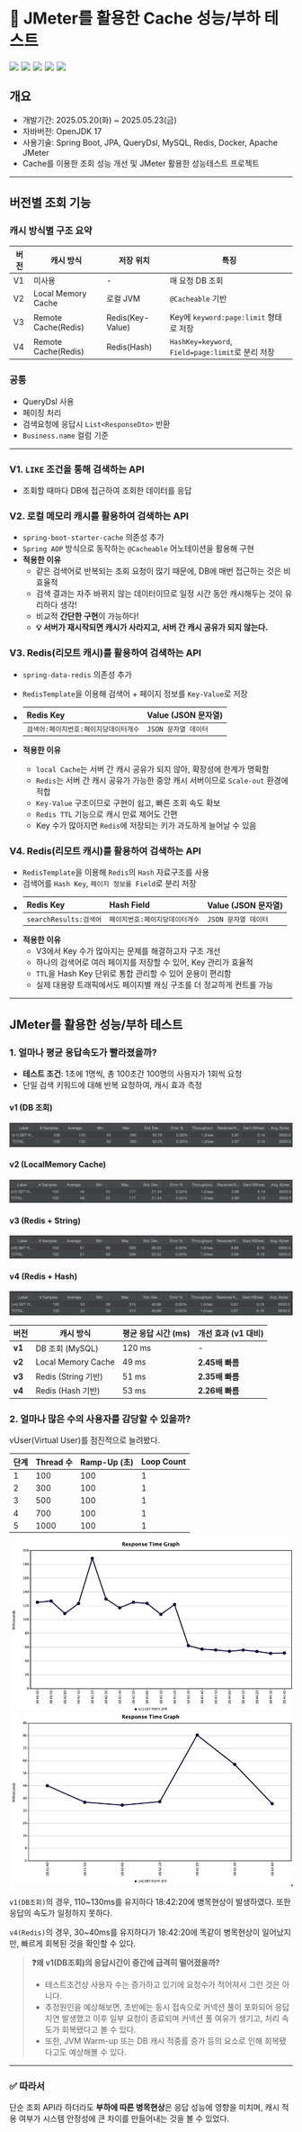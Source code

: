# 🚀 JMeter를 활용한 Cache 성능/부하 테스트
<div style="display: flex; gap: 5px;">
<img src="https://img.shields.io/badge/Spring_Boot-6DB33F?style=for-the-badge&logo=spring-boot&logoColor=white"/>
<img src="https://img.shields.io/badge/Docker-2CA5E0?style=for-the-badge&logo=docker&logoColor=white"/>
<img src="https://img.shields.io/badge/MySQL-005C84?style=for-the-badge&logo=mysql&logoColor=white"/>
<img src="https://img.shields.io/badge/redis-CC0000.svg?&style=for-the-badge&logo=redis&logoColor=white" />
<img src="https://img.shields.io/badge/Postman-FF6C37?style=for-the-badge&logo=Postman&logoColor=white" />
</div>

##  개요
- 개발기간: 2025.05.20(화) ~ 2025.05.23(금)
- 자바버전: OpenJDK 17
- 사용기술: Spring Boot, JPA, QueryDsl, MySQL, Redis, Docker, Apache JMeter
- Cache를 이용한 조회 성능 개선 및 JMeter 활용한 성능테스트 프로젝트

---


## 버전별 조회 기능

### 캐시 방식별 구조 요약
| 버전 | 캐시 방식               | 저장 위치            | 특징                                         |
|------|---------------------|------------------|--------------------------------------------|
| V1   | 미사용                 | -                | 매 요청 DB 조회                                 |
| V2   | Local Memory Cache  | 로컬 JVM           | `@Cacheable` 기반                            |
| V3   | Remote Cache(Redis) | Redis(Key-Value) | Key에 `keyword:page:limit` 형태로 저장           |
| V4   | Remote Cache(Redis) | Redis(Hash)      | `HashKey=keyword`, `Field=page:limit`로 분리 저장 |


### 공통
- QueryDsl 사용
- 페이징 처리
- 검색요청에 응답시 `List<ResponseDto>` 반환
- `Business.name` 컬럼 기준

---

### V1. `LIKE` 조건을 통해 검색하는 API
- 조회할 때마다 DB에 접근하여 조회한 데이터를 응답
### V2. 로컬 메모리 캐시를 활용하여 검색하는 API
- `spring-boot-starter-cache` 의존성 추가
- `Spring AOP` 방식으로 동작하는 `@Cacheable` 어노테이션을 활용해 구현 
- **적용한 이유**
  - 같은 검색어로 반복되는 조회 요청이 많기 때문에, DB에 매번 접근하는 것은 비효율적
  - 검색 결과는 자주 바뀌지 않는 데이터이므로 일정 시간 동안 캐시해두는 것이 유리하다 생각!
  - 비교적 **간단한 구현**이 가능하다!
  - **💡 서버가 재시작되면 캐시가 사라지고, 서버 간 캐시 공유가 되지 않는다.**


### V3. Redis(리모트 캐시)를 활용하여 검색하는 API
- `spring-data-redis` 의존성 추가
- `RedisTemplate`을 이용해 검색어 + 페이지 정보를 `Key-Value`로  저장
- | Redis Key             | Value (JSON 문자열) |
  |-----------------------|------------------|
  | `검색어:페이지번호:페이지당데이터개수` | `JSON 문자열 데이터`   |

- **적용한 이유**
  - `local Cache`는 서버 간 캐시 공유가 되지 않아, 확장성에 한계가 명확함
  - `Redis`는 서버 간 캐시 공유가 가능한 중앙 캐시 서버이므로 `Scale-out` 환경에 적합
  - `Key-Value` 구조이므로 구현이 쉽고, 빠른 조회 속도 확보
  - `Redis TTL` 기능으로 캐시 만료 제어도 간편
  - Key 수가 많아지면 `Redis`에 저장되는 키가 과도하게 늘어날 수 있음

### V4. Redis(리모트 캐시)를 활용하여 검색하는 API
- `RedisTemplate`을 이용해 `Redis`의 `Hash` 자료구조를 사용
- 검색어를 `Hash Key`, `페이지 정보를 Field`로 분리 저장
- | Redis Key           | Hash Field        | Value (JSON 문자열) |
  |---------------------|-------------------|------------------|
  | `searchResults:검색어` | `페이지번호:페이지당데이터개수` | `JSON 문자열 데이터`   |
- **적용한 이유**
  - V3에서 Key 수가 많아지는 문제를 해결하고자 구조 개선
  - 하나의 검색어로 여러 페이지를 저장할 수 있어, Key 관리가 효율적
  - `TTL`을 Hash Key 단위로 통합 관리할 수 있어 운용이 편리함
  - 실제 대용량 트래픽에서도 페이지별 캐싱 구조를 더 정교하게 컨트롤 가능

---

## JMeter를 활용한 성능/부하 테스트

### 1. 얼마나 평균 응답속도가 빨라졌을까?
- **테스트 조건**: 1초에 1명씩, 총 100초간 100명의 사용자가 1회씩 요청
- 단일 검색 키워드에 대해 반복 요청하여, 캐시 효과 측정
#### v1 (DB 조회)
![img.png](src/images/v1.png)

#### v2 (LocalMemory Cache)
![img.png](src/images/v2.png)

#### v3 (Redis + String)
![img.png](src/images/v3.png)

#### v4 (Redis + Hash)
![img.png](src/images/v4.png)

| 버전     | 캐시 방식              | 평균 응답 시간 (ms) | 개선 효과 (v1 대비) |
| ------ | ------------------ | ------------- |---------------|
| **v1** | DB 조회 (MySQL)      | 120 ms        | -             |
| **v2** | Local Memory Cache | 49 ms         | **2.45배 빠름** |
| **v3** | Redis (String 기반)  | 51 ms         | **2.35배 빠름** |
| **v4** | Redis (Hash 기반)    | 53 ms         | **2.26배 빠름** |

### 2. 얼마나 많은 수의 사용자를 감당할 수 있을까?
vUser(Virtual User)를 점진적으로 늘려봤다.

| 단계 | Thread 수 | Ramp-Up (초) | Loop Count |
  | -- | -------- | ----------- | ---------- |
  | 1  | 100      | 100         | 1          |
  | 2  | 300      | 100         | 1          |
  | 3  | 500      | 100         | 1          |
  | 4  | 700      | 100         | 1          |
  | 5  | 1000     | 100         | 1          |

![img.png](src/images/v1Graph.png)
![img_1.png](src/images/v4Graph.png)

`v1(DB조회)`의 경우, 110~130ms를 유지하다 18:42:20에 병목현상이 발생하였다.
또한 응답의 속도가 일정하지 못하다.

`v4(Redis)`의 경우, 30~40ms를 유지하다가 18:42:20에 똑같이 병목현상이 일어났지만,
빠르게 회복된 것을 확인할 수 있다.

>**❓왜 v1(DB조회)의 응답시간이 중간에 급격히 떨어졌을까?**
>- 테스트조건상 사용자 수는 증가하고 있기에 요청수가 적어져서 그런 것은 아니다.
>- 추정원인을 예상해보면, 초반에는 동시 접속으로 커넥션 풀이 포화되어 응답 지연 발생했고 이후 일부 요청이 종료되며 커넥션 풀 여유가 생기고, 처리 속도가 회복됐다고 볼 수 있다.
>- 또한, JVM Warm-up 또는 DB 캐시 적중률 증가 등의 요소로 인해 회복됐다고도 예상해볼 수 있다.

---

### ✅ 따라서
단순 조회 API라 하더라도 **부하에 따른 병목현상**은 응답 성능에 영향을 미치며,
캐시 적용 여부가 시스템 안정성에 큰 차이를 만들어내는 것을 볼 수 있었다.
